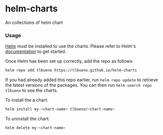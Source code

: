 # helm-charts

An collections of helm chart 

### Usage

[Helm](https://helm.sh) must be installed to use the charts.  Please refer to
Helm's [documentation](https://helm.sh/docs) to get started.

Once Helm has been set up correctly, add the repo as follows:

```sh
helm repo add tlbueno https://tlbueno.github.io/helm-charts
```

If you had already added this repo earlier, run `helm repo update` to retrieve
the latest versions of the packages.  You can then run `helm search repo
tlbueno` to see the charts.

To install the a chart:

```sh
helm install my-<chart-name> tlbueno/<chart-name>
```

To uninstall the chart:

```sh
helm delete my-<chart-name>
```